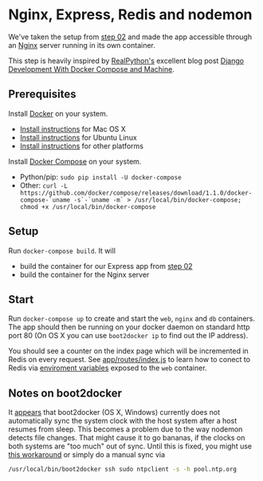 # Nginx, Express, Redis and nodemon

We've taken the setup from [step 02](https://github.com/b00giZm/docker-compose-nodejs-examples/tree/master/02-express-redis-nodemon) and made the app accessible through an [Nginx](http://nginx.org) server running in its own container.

This step is heavily inspired by [RealPython's](https://github.com/RealPython) excellent blog post  [Django Development With Docker Compose and Machine](https://realpython.com/blog/python/django-development-with-docker-compose-and-machine/).

## Prerequisites

Install [Docker](https://www.docker.com/) on your system.

* [Install instructions](https://docs.docker.com/installation/mac/) for Mac OS X
* [Install instructions](https://docs.docker.com/installation/ubuntulinux/) for Ubuntu Linux
* [Install instructions](https://docs.docker.com/installation/) for other platforms

Install [Docker Compose](http://docs.docker.com/compose/) on your system.

* Python/pip: `sudo pip install -U docker-compose`
* Other: ``curl -L https://github.com/docker/compose/releases/download/1.1.0/docker-compose-`uname -s`-`uname -m` > /usr/local/bin/docker-compose; chmod +x /usr/local/bin/docker-compose``
## Setup

Run `docker-compose build`. It will

* build the container for our Express app from [step 02](https://github.com/b00giZm/docker-compose-nodejs-examples/tree/master/02-express-redis-nodemon)
* build the container for the Nginx server

## Start

Run `docker-compose up` to create and start the `web`, `nginx` and `db` containers. The app should then be running on your docker daemon on standard http port 80 (On OS X you can use `boot2docker ip` to find out the IP address).

You should see a counter on the index page which will be incremented in Redis on every request. See [app/routes/index.js](https://github.com/b00giZm/docker-compose-nodejs-examples/blob/master/02-express-redis-nodemon/app/routes/index.js) to learn how to conect to Redis via [enviroment variables](http://docs.docker.com/compose/env/) exposed to the `web` container.

## Notes on boot2docker

It [appears](https://github.com/boot2docker/boot2docker/issues/290) that boot2docker (OS X, Windows) currently does not automatically sync the system clock with the host system after a host resumes from sleep. This becomes a problem due to the way nodemon detects file changes. That might cause it to go bananas, if the clocks on both systems are "too much" out of sync. Until this is fixed, you might use [this workaround](https://github.com/boot2docker/boot2docker/issues/290#issuecomment-62384209) or simply do a manual sync via

```bash
/usr/local/bin/boot2docker ssh sudo ntpclient -s -h pool.ntp.org
```
